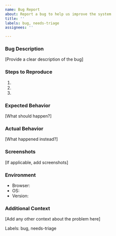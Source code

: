 ```yaml
---
name: Bug Report
about: Report a bug to help us improve the system
title: ''
labels: bug, needs-triage
assignees: ''

---
```


### Bug Description
[Provide a clear description of the bug]

### Steps to Reproduce
1. 
2. 
3. 

### Expected Behavior
[What should happen?]

### Actual Behavior
[What happened instead?]

### Screenshots
[If applicable, add screenshots]

### Environment
- Browser:
- OS:
- Version:

### Additional Context
[Add any other context about the problem here]

Labels: bug, needs-triage

